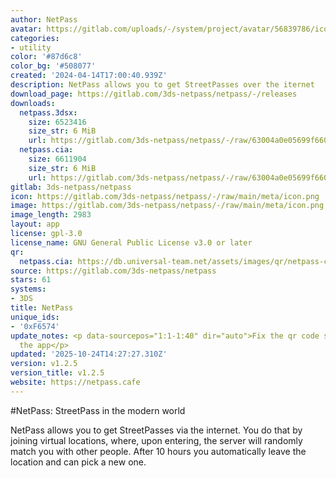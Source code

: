 ```yaml
---
author: NetPass
avatar: https://gitlab.com/uploads/-/system/project/avatar/56839786/icon.png
categories:
- utility
color: '#87d6c8'
color_bg: '#508077'
created: '2024-04-14T17:00:40.939Z'
description: NetPass allows you to get StreetPasses over the iternet
download_page: https://gitlab.com/3ds-netpass/netpass/-/releases
downloads:
  netpass.3dsx:
    size: 6523416
    size_str: 6 MiB
    url: https://gitlab.com/3ds-netpass/netpass/-/raw/63004a0e05699f6603a0a3051fddb7e663298a66/netpass.3dsx?inline=false
  netpass.cia:
    size: 6611904
    size_str: 6 MiB
    url: https://gitlab.com/3ds-netpass/netpass/-/raw/63004a0e05699f6603a0a3051fddb7e663298a66/netpass.cia?inline=false
gitlab: 3ds-netpass/netpass
icon: https://gitlab.com/3ds-netpass/netpass/-/raw/main/meta/icon.png
image: https://gitlab.com/3ds-netpass/netpass/-/raw/main/meta/icon.png
image_length: 2983
layout: app
license: gpl-3.0
license_name: GNU General Public License v3.0 or later
qr:
  netpass.cia: https://db.universal-team.net/assets/images/qr/netpass-cia.png
source: https://gitlab.com/3ds-netpass/netpass
stars: 61
systems:
- 3DS
title: NetPass
unique_ids:
- '0xF6574'
update_notes: <p data-sourcepos="1:1-1:40" dir="auto">Fix the qr code scanner crashing
  the app</p>
updated: '2025-10-24T14:27:27.310Z'
version: v1.2.5
version_title: v1.2.5
website: https://netpass.cafe
---
```

#NetPass: StreetPass in the modern world

NetPass allows you to get StreetPasses via the internet. You do that by joining virtual locations, where, upon entering, the server will randomly match you with other people. After 10 hours you automatically leave the location and can pick a new one.